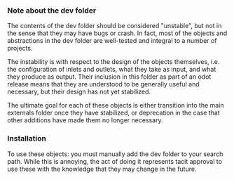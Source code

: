 ### Note about the dev folder

The contents of the dev folder should be considered "unstable", 
but not in the sense that they may have bugs or crash. 
In fact, most of the objects and abstractions in the dev folder are 
well-tested and integral to a number of projects.

The instability is with respect to the design of the objects themselves, 
i.e. the configuration of inlets and outlets, what they take as input, 
and what they produce as output. Their inclusion in this folder as part 
of an odot release means that they are understood to be generally useful 
and necessary, but their design has not yet stabilized.

The ultimate goal for each of these objects is either transition into the 
main externals folder once they have stabilized, or deprecation in the 
case that other additions have made them no longer necessary.

### Installation

To use these objects:
	you must manually add the dev folder to your search path. While this is 
	annoying, the act of doing it represents tacit approval to use these 
	with the knowledge that they may change in the future.
